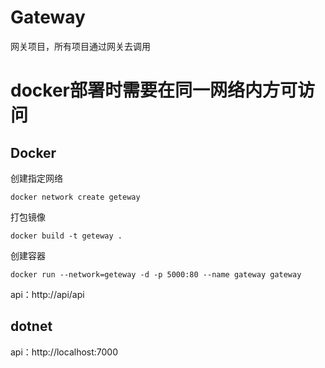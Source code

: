 # Gateway
网关项目，所有项目通过网关去调用

# docker部署时需要在同一网络内方可访问
## Docker
创建指定网络
``` 
docker network create geteway
```
打包镜像
```
docker build -t geteway .
```
创建容器
```
docker run --network=geteway -d -p 5000:80 --name gateway gateway
```

api：http://api/api

## dotnet
api：http://localhost:7000